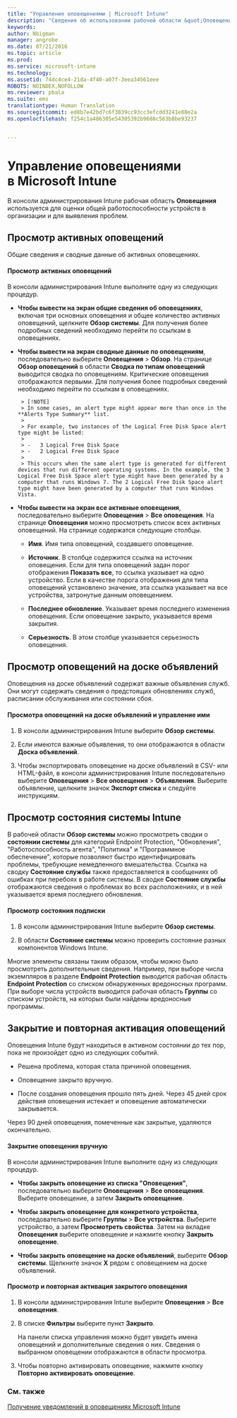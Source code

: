 ```yaml
---
title: "Управление оповещениями | Microsoft Intune"
description: "Сведения об использовании рабочей области &quot;Оповещения&quot; в Intune для оценки общей работоспособности устройств организации."
keywords: 
author: Nbigman
manager: angrobe
ms.date: 07/21/2016
ms.topic: article
ms.prod: 
ms.service: microsoft-intune
ms.technology: 
ms.assetid: 74dc4ce4-21da-4f40-a07f-3eea34561eee
ROBOTS: NOINDEX,NOFOLLOW
ms.reviewer: pbala
ms.suite: ems
translationtype: Human Translation
ms.sourcegitcommit: ed8b7e42bd7c6f3839cc93cc3efcdd3241e88e2a
ms.openlocfilehash: f254c1a486305e54305392b9688c563b8be93237


---
```


# Управление оповещениями в Microsoft Intune
В консоли администрирования Intune рабочая область **Оповещения** используется для оценки общей работоспособности устройств в организации и для выявления проблем.

## Просмотр активных оповещений

Общие сведения и сводные данные об активных оповещениях.

#### Просмотр активных оповещений

В консоли администрирования Intune выполните одну из следующих процедур.

-  **Чтобы вывести на экран общие сведения об оповещениях**, включая три основных оповещения и общее количество активных оповещений, щелкните **Обзор системы**. Для получения более подробных сведений необходимо перейти по ссылкам в оповещениях.

-  **Чтобы вывести на экран сводные данные по оповещениям**, последовательно выберите **Оповещения** > **Обзор**. На странице **Обзор оповещений** в области **Сводка по типам оповещений** выводится сводка по оповещениям. Критические оповещения отображаются первыми. Для получения более подробных сведений необходимо перейти по ссылкам в оповещениях.

        > [!NOTE]
        > In some cases, an alert type might appear more than once in the **Alerts Type Summary** list.
        >
        > For example, two instances of the Logical Free Disk Space alert type might be listed:
        >
        > -   3 Logical Free Disk Space
        > -   2 Logical Free Disk Space
        >
        > This occurs when the same alert type is generated for different devices that run different operating systems. In the example, the 3 Logical Free Disk Space alert type might have been generated by a computer that runs Windows 7. The 2 Logical Free Disk Space alert type might have been generated by a computer that runs Windows Vista.

-   **Чтобы вывести на экран все активные оповещения**, последовательно выберите **Оповещения** > **Все оповещения**. На странице **Оповещения** можно просмотреть список всех активных оповещений. На странице содержатся следующие столбцы.

    -   **Имя**. Имя типа оповещений, создавшего оповещение.

    -   **Источник**. В столбце содержится ссылка на источник оповещения. Если для типа оповещений задан порог отображения **Показать все**, то ссылка указывает на одно устройство. Если в качестве порога отображения для типа оповещений установлено значение, эта ссылка указывает на все устройства, затронутые данным оповещением.

    -   **Последнее обновление**. Указывает время последнего изменения оповещения. Если оповещение закрыто, указывается время закрытия.

    -   **Серьезность**. В этом столбце указывается серьезность оповещения.

## Просмотр оповещений на доске объявлений
Оповещения на доске объявлений содержат важные объявления служб. Они могут содержать сведения о предстоящих обновлениях служб, расписании обслуживания или состоянии сбоя.

#### Просмотра оповещений на доске объявлений и управление ими

1.  В консоли администрирования Intune выберите **Обзор системы**.

2.  Если имеются важные объявления, то они отображаются в области **Доска объявлений**.

3.  Чтобы экспортировать оповещение на доске объявлений в CSV- или HTML-файл, в консоли администрирования Intune последовательно выберите **Оповещения** > **Все оповещения** >    **Объявления**. Выберите объявление, щелкните значок **Экспорт списка** и следуйте инструкциям.

## Просмотр состояния системы Intune
В рабочей области **Обзор системы** можно просмотреть сводки о **состоянии системы** для категорий Endpoint Protection, "Обновления", "Работоспособность агента", "Политика" и "Программное обеспечение", которые позволяют быстро идентифицировать проблемы, требующие немедленного вмешательства. Ссылка на сводку **Состояние службы** также предоставляется в сообщениях об ошибках при перебоях в работе системы. В сводке **Состояние службы** отображаются сведения о проблемах во всех расположениях, и в ней указывается время последнего обновления.

#### Просмотр состояния подписки

1.  В консоли администрирования Intune выберите **Обзор системы**.

2.  В области **Состояние системы** можно проверить состояние разных компонентов Windows Intune.

  Многие элементы связаны таким образом, чтобы можно было просмотреть дополнительные сведения. Например, при выборе числа экземпляров в разделе **Endpoint Protection** выводится рабочая область **Endpoint Protection** со списком обнаруженных вредоносных программ. При выборе числа устройств выводится рабочая область **Группы** со списком устройств, на которых были найдены вредоносные программы.

## Закрытие и повторная активация оповещений
Оповещения Intune будут находиться в активном состоянии до тех пор, пока не произойдет одно из следующих событий.

-   Решена проблема, которая стала причиной оповещения.

-   Оповещение закрыто вручную.

-   После создания оповещения прошло пять дней. Через 45 дней срок действия оповещения истекает и оповещение автоматически закрывается.

Через 90 дней оповещения, помеченные как закрытые, удаляются окончательно.

#### Закрытие оповещения вручную

В консоли администрирования Intune выполните одну из следующих процедур.

- **Чтобы закрыть оповещение из списка "Оповещения"**, последовательно выберите **Оповещения** > **Все оповещения**. Выберите оповещение, а затем **Закрыть оповещение**.

- **Чтобы закрыть оповещение для конкретного устройства**, последовательно выберите **Группы** > **Все устройства**. Выберите устройство, а затем **Просмотреть свойства**. Затем на вкладке **Оповещения** выберите оповещение и нажмите кнопку **Закрыть оповещение**.

- **Чтобы закрыть оповещение на доске объявлений**, выберите **Обзор системы**. Щелкните значок **X** рядом с оповещением на доске объявлений.

#### Просмотр и повторная активация закрытого оповещения

1.  В консоли администрирования Intune выберите **Оповещения** > **Все оповещения**.

2.  В списке **Фильтры** выберите пункт **Закрыто**.

    На панели списка управления можно будет увидеть имена оповещений и дополнительные сведения о них. Сведения о выбранном оповещении отображаются в области просмотра.

3.  Чтобы повторно активировать оповещение, нажмите кнопку **Повторно активировать оповещение**.

### См. также
[Получение уведомлений в оповещениях Microsoft Intune](../deploy-use/get-notified-by-alerts.md)



<!--HONumber=Aug16_HO3-->


